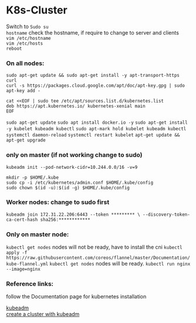 # K8s-Cluster


Switch to `Sudo su`   
`hostname` check the hostname, if require to change to server and clients   
`vim /etc/hostname`   
`vim /etc/hosts`   
`reboot`   

### On all nodes:

`sudo apt-get update && sudo apt-get install -y apt-transport-https curl`    
`curl -s https://packages.cloud.google.com/apt/doc/apt-key.gpg | sudo apt-key add -`   


```
cat <<EOF | sudo tee /etc/apt/sources.list.d/kubernetes.list    
deb https://apt.kubernetes.io/ kubernetes-xenial main    
EOF  
```

`sudo apt-get update`
`sudo apt install docker.io -y`
`sudo apt-get install -y kubelet kubeadm kubectl`
`sudo apt-mark hold kubelet kubeadm kubectl`
`systemctl daemon-reload`
`systemctl restart kubelet`
`apt-get update && apt-get upgrade`


### only on master (if not working change to sudo)
 
`kubeadm init --pod-network-cidr=10.244.0.0/16 -v=9`

```
mkdir -p $HOME/.kube
sudo cp -i /etc/kubernetes/admin.conf $HOME/.kube/config
sudo chown $(id -u):$(id -g) $HOME/.kube/config
```

### Worker nodes: change to sudo first
`kubeadm join 172.31.22.206:6443 --token ********* \
    --discovery-token-ca-cert-hash sha256:************`

### Only on master node:
`kubectl get nodes` nodes will not be ready, have to install the cni
`kubectl apply -f https://raw.githubusercontent.com/coreos/flannel/master/Documentation/kube-flannel.yml`
`kubectl get nodes` nodes will be ready.
`kubectl run nginx --image=nginx`


### Reference links:

follow the Documentation page for kubernetes installation   

[kubeadm](https://kubernetes.io/docs/setup/production-environment/tools/kubeadm/install-kubeadm/)   
[create a cluster with kubeadm](https://kubernetes.io/docs/setup/production-environment/tools/kubeadm/create-cluster-kubeadm/)   

